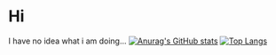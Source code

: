 # Hi

I have no idea what i am doing...
[![Anurag's GitHub stats](https://github-readme-stats.vercel.app/api?username=septlog)](https://github.com/anuraghazra/github-readme-stats)
[![Top Langs](https://github-readme-stats.vercel.app/api/top-langs/?username=septlog&layout=compact)](https://github.com/anuraghazra/github-readme-stats)
